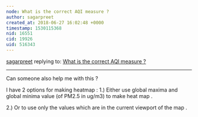 ```yaml
---
node: What is the correct AQI measure ?
author: sagarpreet
created_at: 2018-06-27 16:02:48 +0000
timestamp: 1530115368
nid: 16551
cid: 19926
uid: 516343
---
```




[sagarpreet](../profile/sagarpreet) replying to: [What is the correct AQI measure ?](../notes/sagarpreet/06-22-2018/what-is-the-correct-aqi-measure)

----
Can someone also help me with this ?

I have 2 options for making heatmap : 
1.) Either use global maxima and global minima value (of PM2.5 in ug/m3) to make heat map .

2.) Or to use only the values which are in the current viewport of the map .